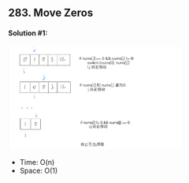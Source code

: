 ## 283. Move Zeros
#### Solution #1:
<img src="https://github.com/HackBL/Leetcode/blob/main/Array/283.Move%20Zeros/283.png" width=70% height=70%>

* Time: O(n)
* Space: O(1)
